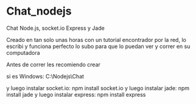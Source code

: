 Chat_nodejs
===========

Chat Node.js, socket.io Express y Jade

Creado en tan solo unas horas con un tutorial encontrador por la red, lo escribi y funciona perfecto lo
subo para que lo puedan ver y correr en su computadora

Antes de correr les recomiendo crear

si es Windows:
C:\Nodejs\Chat

y luego instalar socket.io:
npm install socket.io
y luego instalar jade:
npm install jade
y luego instalar express:
npm install express